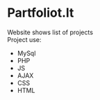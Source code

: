 # Partfoliot.lt
Website shows list of projects<br/>
Project use: 
<ul>
  <li>MySql</li>
  <li>PHP</li>
  <li>JS</li>
  <li>AJAX</li>
  <li>CSS</li>
  <li>HTML</li>
</ul>
